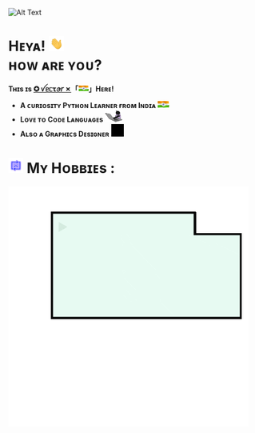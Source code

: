 ![Alt Text](https://github.com/vectorx-dev/vectorx-dev/blob/main/resources/VectorX-Dev.gif)

# **Hᴇʏᴀ!** <img height="30" src="https://github.com/vectorx-dev/vectorx-dev/blob/main/resources/Waving-Hand.gif"><br>**ʜᴏᴡ ᴀʀᴇ ʏᴏᴜ?**
**Tʜɪs ɪs [**✪ ꪜᥱᥴꚍꪮ𝘳 ✗**](https://t.me/Vector_Op)「<img height="13" src="https://github.com/vectorx-dev/vectorx-dev/blob/main/resources/Indian-Flag.gif">」Hᴇʀᴇ!**


- **A ᴄᴜʀɪᴏsɪᴛʏ Pʏᴛʜᴏɴ Lᴇᴀʀɴᴇʀ ғʀᴏᴍ Iɴᴅɪᴀ <img height="15" src="https://github.com/vectorx-dev/vectorx-dev/blob/main/resources/Indian-Flag.gif">**<br>
- **Lᴏᴠᴇ ᴛᴏ Cᴏᴅᴇ Lᴀɴɢᴜᴀɢᴇs** <img width="35" src="https://github.com/vectorx-dev/vectorx-dev/blob/main/resources/Coder.gif">
- **Aʟsᴏ ᴀ Gʀᴀᴘʜɪᴄs Dᴇsɪɢɴᴇʀ** <img height="25" src="https://github.com/vectorx-dev/vectorx-dev/blob/main/resources/Adobe-Apps.gif">

# <img height="30" src="https://github.com/vectorx-dev/vectorx-dev/blob/main/resources/Loading.gif"> Mʏ Hᴏʙʙɪᴇs : 
[<img src="https://github.com/vectorx-dev/vectorx-dev/blob/main/resources/Coding.gif">](https://t.me/Vector_Op)
